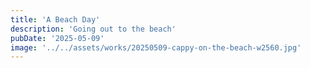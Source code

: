 ```yaml
---
title: 'A Beach Day'
description: 'Going out to the beach'
pubDate: '2025-05-09'
image: '../../assets/works/20250509-cappy-on-the-beach-w2560.jpg'
---
```

